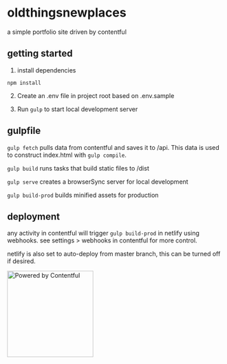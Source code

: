 # oldthingsnewplaces

a simple portfolio site driven by contentful

## getting started

1. install dependencies

```
npm install
```

2. Create an .env file in project root based on .env.sample

3. Run `gulp` to start local development server

## gulpfile

`gulp fetch` pulls data from contentful and saves it to /api. This data is used to construct index.html with `gulp compile`.

`gulp build` runs tasks that build static files to /dist

`gulp serve` creates a browserSync server for local development

`gulp build-prod` builds minified assets for production

## deployment

any activity in contentful will trigger `gulp build-prod` in netlify using webhooks. see settings > webhooks in contentful for more control.

netlify is also set to auto-deploy from master branch, this can be turned off if desired.

<a href="https://www.contentful.com/" rel="nofollow" target=“_blank”><img src="https://images.contentful.com/fo9twyrwpveg/44baP9Gtm8qE2Umm8CQwQk/c43325463d1cb5db2ef97fca0788ea55/PoweredByContentful_LightBackground.svg" width="200px" alt="Powered by Contentful" /></a>
